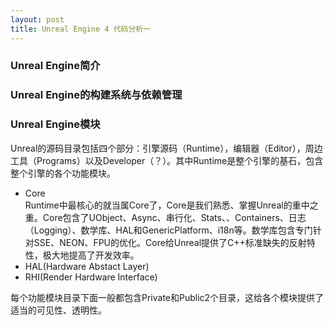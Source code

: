 ```yaml
---
layout: post
title: Unreal Engine 4 代码分析一
---
```


### Unreal Engine简介

### Unreal Engine的构建系统与依赖管理

### Unreal Engine模块

Unreal的源码目录包括四个部分：引擎源码（Runtime），编辑器（Editor），周边工具（Programs）以及Developer（？）。其中Runtime是整个引擎的基石，包含整个引擎的各个功能模块。

+ Core  
Runtime中最核心的就当属Core了，Core是我们熟悉、掌握Unreal的重中之重。Core包含了UObject、Async、串行化、Stats、、Containers、日志（Logging）、数学库、HAL和GenericPlatform、i18n等。数学库包含专门针对SSE、NEON、FPU的优化。Core给Unreal提供了C++标准缺失的反射特性，极大地提高了开发效率。
+ HAL(Hardware Abstact Layer)
+ RHI(Render Hardware Interface)

每个功能模块目录下面一般都包含Private和Public2个目录，这给各个模块提供了适当的可见性、透明性。
